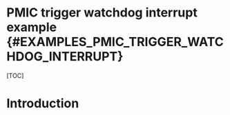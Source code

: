 # PMIC trigger watchdog interrupt example {#EXAMPLES_PMIC_TRIGGER_WATCHDOG_INTERRUPT}

[TOC]

# Introduction